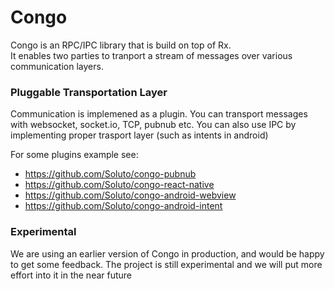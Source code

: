 # Congo

Congo is an RPC/IPC library that is build on top of Rx.    
It enables two parties to tranport a stream of messages over various communication layers.

### Pluggable Transportation Layer
Communication is implemened as a plugin. You can transport messages with websocket, socket.io, TCP, pubnub etc. You can also use IPC by implementing proper trasport layer (such as intents in android)

For some plugins example see:
 - https://github.com/Soluto/congo-pubnub
 - https://github.com/Soluto/congo-react-native
 - https://github.com/Soluto/congo-android-webview
 - https://github.com/Soluto/congo-android-intent

### Experimental
We are using an earlier version of Congo in production, and would be happy to get some feedback. The project is still experimental and we will put more effort into it in the near future
